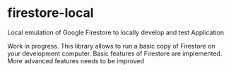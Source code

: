 # firestore-local
Local emulation of Google Firestore to locally develop and test Application

Work in progress.
This library allows to run a basic copy of Firestore on your development computer. 
Basic features of Firestore are implemented. More advanced features needs to be improved

